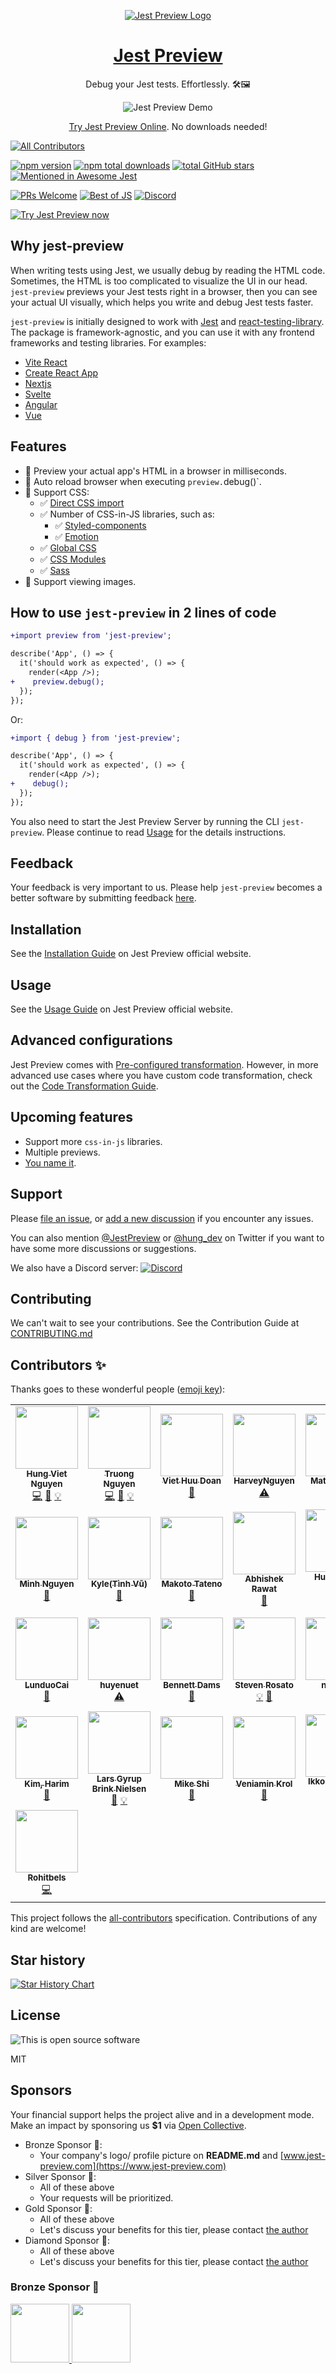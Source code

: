 <p align="center">
 <!-- <img align="center" alt="Jest Preview Logo" src="https://user-images.githubusercontent.com/8603085/161993303-e904a087-78a1-4abd-bb8d-3ef2cc6db442.svg" width="250"/> -->
 <a href="https://www.jest-preview.com/docs/getting-started/intro" target="_blank" >
  <img align="center" alt="Jest Preview Logo" src="https://user-images.githubusercontent.com/8603085/174035788-32d93169-f2d8-4076-a189-a1fd6ac615eb.png" />
 </a>
</p>

<h1 align="center">
<a href="https://www.jest-preview.com/docs/getting-started/intro" target="_blank" >Jest Preview</a>
</h1>

<p align="center">
Debug your Jest tests. Effortlessly. 🛠🖼
</p>

<p align="center">
  <img align="center" src="https://user-images.githubusercontent.com/8603085/162563155-7e18c9ef-4fe3-45f2-9065-7fcea8ddb18e.gif" alt="Jest Preview Demo" />
</p>

<p align="center">
  <a href="https://stackblitz.com/edit/jest-preview?file=src%2FApp.test.tsx,README.md" title="Try Jest Preview Now" target="_blank">Try Jest Preview Online</a>. No downloads needed!
</p>

<!-- prettier-ignore-start -->
<!-- ALL-CONTRIBUTORS-BADGE:START - Do not remove or modify this section -->
[![All Contributors](https://img.shields.io/badge/all_contributors-29-orange.svg?style=flat-square)](#contributors-)
<!-- ALL-CONTRIBUTORS-BADGE:END -->
<!-- prettier-ignore-end -->

[![npm version](https://img.shields.io/npm/v/jest-preview)](https://www.npmjs.com/package/jest-preview)
[![npm total downloads](https://img.shields.io/npm/dt/jest-preview)](https://www.npmjs.com/package/jest-preview)
[![total GitHub stars](https://img.shields.io/github/stars/nvh95/jest-preview)](https://github.com/nvh95/jest-preview/stargazers)
[![Mentioned in Awesome Jest](https://awesome.re/mentioned-badge.svg)](https://github.com/jest-community/awesome-jest#debug)

[![PRs Welcome](https://img.shields.io/badge/PRs-welcome-green.svg)](./CONTRIBUTING.md)
[![Best of JS](https://img.shields.io/endpoint?url=https://bestofjs-serverless.now.sh/api/project-badge?fullName=nvh95%2Fjest-preview%26since=weekly)](https://bestofjs.org/projects/jest-preview)
[![Discord](https://img.shields.io/discord/967456149735637002?logo=discord&logoColor=ffffff&style=flat-square)](https://discord.gg/z4DRBmk7vx)

[![Try Jest Preview now](https://developer.stackblitz.com/img/open_in_stackblitz.svg)](https://stackblitz.com/edit/jest-preview?file=src%2FApp.test.tsx,README.md)

## Why **jest-preview**

When writing tests using Jest, we usually debug by reading the HTML code. Sometimes, the HTML is too complicated to visualize the UI in our head. `jest-preview` previews your Jest tests right in a browser, then you can see your actual UI visually, which helps you write and debug Jest tests faster.

`jest-preview` is initially designed to work with [Jest](https://jestjs.io/) and [react-testing-library](https://testing-library.com/docs/react-testing-library/intro/). The package is framework-agnostic, and you can use it with any frontend frameworks and testing libraries. For examples:

- [Vite React](https://www.jest-preview.com/docs/examples/vite-react)
- [Create React App](https://www.jest-preview.com/docs/examples/create-react-app)
- [Nextjs](https://www.jest-preview.com/docs/examples/nextjs)
- [Svelte](https://www.jest-preview.com/docs/examples/svelte)
- [Angular](https://www.jest-preview.com/docs/examples/angular)
- [Vue](https://www.jest-preview.com/docs/examples/vue)

## Features

- 👀 Preview your actual app's HTML in a browser in milliseconds.
- 🔄 Auto reload browser when executing `preview.`debug()`.
- 💅 Support CSS:
  - ✅ [Direct CSS import](#3-configure-jests-transform-to-intercept-css-and-files)
  - ✅ Number of CSS-in-JS libraries, such as:
    - ✅ [Styled-components](https://styled-components.com/)
    - ✅ [Emotion](https://emotion.sh/)
  - ✅ [Global CSS](https://www.jest-preview.com/docs/getting-started/installation#4-optional-configure-global-css)
  - ✅ [CSS Modules](https://github.com/css-modules/css-modules)
  - ✅ [Sass](https://sass-lang.com/)
- 🌄 Support viewing images.

## How to use `jest-preview` in 2 lines of code

```diff
+import preview from 'jest-preview';

describe('App', () => {
  it('should work as expected', () => {
    render(<App />);
+    preview.debug();
  });
});
```

Or:

```diff
+import { debug } from 'jest-preview';

describe('App', () => {
  it('should work as expected', () => {
    render(<App />);
+    debug();
  });
});
```

You also need to start the Jest Preview Server by running the CLI `jest-preview`. Please continue to read [Usage](https://www.jest-preview.com/docs/getting-started/usage) for the details instructions.

## Feedback

Your feedback is very important to us. Please help `jest-preview` becomes a better software by submitting feedback [here](https://forms.gle/PJFH5oEzi7gsb7Ac6).

## Installation

See the [Installation Guide](https://www.jest-preview.com/docs/getting-started/installation) on Jest Preview official website.

## Usage

See the [Usage Guide](https://www.jest-preview.com/docs/getting-started/usage) on Jest Preview official website.

## Advanced configurations

Jest Preview comes with [Pre-configured transformation](https://www.jest-preview.com/docs/getting-started/installation#2-configure-jests-transform-to-transform-css-and-files). However, in more advanced use cases where you have custom code transformation, check out the [Code Transformation Guide](https://www.jest-preview.com/docs/advanced-guides/code-transform).

## Upcoming features

- Support more `css-in-js` libraries.
- Multiple previews.
- [You name it](https://github.com/nvh95/jest-preview/labels/feature_request).

## Support

Please [file an issue](https://github.com/nvh95/jest-preview/issues), or [add a new discussion](https://github.com/nvh95/jest-preview/discussions) if you encounter any issues.

You can also mention [@JestPreview](https://twitter.com/JestPreview) or [@hung_dev](https://twitter.com/hung_dev) on Twitter if you want to have some more discussions or suggestions.

We also have a Discord server: [![Discord](https://img.shields.io/discord/967456149735637002?logo=discord&logoColor=ffffff&style=flat-square)](https://discord.gg/z4DRBmk7vx)

## Contributing

We can't wait to see your contributions. See the Contribution Guide at [CONTRIBUTING.md](/CONTRIBUTING.md)

## Contributors ✨

Thanks goes to these wonderful people ([emoji key](https://allcontributors.org/docs/en/emoji-key)):

<!-- ALL-CONTRIBUTORS-LIST:START - Do not remove or modify this section -->
<!-- prettier-ignore-start -->
<!-- markdownlint-disable -->
<table>
  <tbody>
    <tr>
      <td align="center"><a href="https://hung.dev"><img src="https://avatars.githubusercontent.com/u/8603085?v=4?s=100" width="100px;" alt=""/><br /><sub><b>Hung Viet Nguyen</b></sub></a><br /><a href="https://github.com/nvh95/jest-preview/commits?author=nvh95" title="Code">💻</a> <a href="https://github.com/nvh95/jest-preview/commits?author=nvh95" title="Documentation">📖</a> <a href="#example-nvh95" title="Examples">💡</a></td>
      <td align="center"><a href="https://github.com/ntt261298"><img src="https://avatars.githubusercontent.com/u/36792554?v=4?s=100" width="100px;" alt=""/><br /><sub><b>Truong Nguyen</b></sub></a><br /><a href="https://github.com/nvh95/jest-preview/commits?author=ntt261298" title="Code">💻</a> <a href="https://github.com/nvh95/jest-preview/commits?author=ntt261298" title="Documentation">📖</a> <a href="#example-ntt261298" title="Examples">💡</a></td>
      <td align="center"><a href="https://www.linkedin.com/in/viet-doan-830061a0/"><img src="https://avatars.githubusercontent.com/u/103036586?v=4?s=100" width="100px;" alt=""/><br /><sub><b>Viet Huu Doan</b></sub></a><br /><a href="#design-doanhuuviet" title="Design">🎨</a></td>
      <td align="center"><a href="https://github.com/ntbinh-Harvey"><img src="https://avatars.githubusercontent.com/u/57211574?v=4?s=100" width="100px;" alt=""/><br /><sub><b>HarveyNguyen</b></sub></a><br /><a href="https://github.com/nvh95/jest-preview/commits?author=ntbinh-Harvey" title="Tests">⚠️</a></td>
      <td align="center"><a href="https://github.com/mattmurph9"><img src="https://avatars.githubusercontent.com/u/63432827?v=4?s=100" width="100px;" alt=""/><br /><sub><b>Matt Murphy</b></sub></a><br /><a href="https://github.com/nvh95/jest-preview/commits?author=mattmurph9" title="Documentation">📖</a></td>
      <td align="center"><a href="https://www.linkedin.com/in/traitanit-huangsri-8701b291/"><img src="https://avatars.githubusercontent.com/u/8110002?v=4?s=100" width="100px;" alt=""/><br /><sub><b>Traitanit Huangsri</b></sub></a><br /><a href="https://github.com/nvh95/jest-preview/commits?author=nottyo" title="Code">💻</a></td>
      <td align="center"><a href="http://linkedin.com/in/thanhsonng"><img src="https://avatars.githubusercontent.com/u/28614996?v=4?s=100" width="100px;" alt=""/><br /><sub><b>Thanh Son Nguyen</b></sub></a><br /><a href="https://github.com/nvh95/jest-preview/commits?author=thanhsonng" title="Code">💻</a> <a href="#example-thanhsonng" title="Examples">💡</a> <a href="https://github.com/nvh95/jest-preview/commits?author=thanhsonng" title="Documentation">📖</a></td>
    </tr>
    <tr>
      <td align="center"><a href="https://github.com/minhmo1620"><img src="https://avatars.githubusercontent.com/u/44143370?v=4?s=100" width="100px;" alt=""/><br /><sub><b>Minh Nguyen </b></sub></a><br /><a href="https://github.com/nvh95/jest-preview/commits?author=minhmo1620" title="Documentation">📖</a></td>
      <td align="center"><a href="https://github.com/tinhvqbk"><img src="https://avatars.githubusercontent.com/u/26925018?v=4?s=100" width="100px;" alt=""/><br /><sub><b>Kyle(Tình Vũ)</b></sub></a><br /><a href="https://github.com/nvh95/jest-preview/issues?q=author%3Atinhvqbk" title="Bug reports">🐛</a></td>
      <td align="center"><a href="https://github.com/makotot"><img src="https://avatars.githubusercontent.com/u/1129027?v=4?s=100" width="100px;" alt=""/><br /><sub><b>Makoto Tateno</b></sub></a><br /><a href="https://github.com/nvh95/jest-preview/commits?author=makotot" title="Documentation">📖</a></td>
      <td align="center"><a href="http://www.wrongabhishek.com"><img src="https://avatars.githubusercontent.com/u/47311875?v=4?s=100" width="100px;" alt=""/><br /><sub><b>Abhishek Rawat</b></sub></a><br /><a href="https://github.com/nvh95/jest-preview/commits?author=AbePlays" title="Documentation">📖</a></td>
      <td align="center"><a href="https://huynhducduy.me"><img src="https://avatars.githubusercontent.com/u/12293622?v=4?s=100" width="100px;" alt=""/><br /><sub><b>Huynh Duc Duy</b></sub></a><br /><a href="https://github.com/nvh95/jest-preview/commits?author=huynhducduy" title="Code">💻</a></td>
      <td align="center"><a href="https://github.com/nunocasteleira"><img src="https://avatars.githubusercontent.com/u/1749112?v=4?s=100" width="100px;" alt=""/><br /><sub><b>Nuno Casteleira</b></sub></a><br /><a href="https://github.com/nvh95/jest-preview/issues?q=author%3Anunocasteleira" title="Bug reports">🐛</a></td>
      <td align="center"><a href="https://github.com/sundaycrafts"><img src="https://avatars.githubusercontent.com/u/4732821?v=4?s=100" width="100px;" alt=""/><br /><sub><b>sundaycrafts</b></sub></a><br /><a href="https://github.com/nvh95/jest-preview/commits?author=sundaycrafts" title="Code">💻</a></td>
    </tr>
    <tr>
      <td align="center"><a href="https://github.com/cainull"><img src="https://avatars.githubusercontent.com/u/45328460?v=4?s=100" width="100px;" alt=""/><br /><sub><b>LunduoCai</b></sub></a><br /><a href="https://github.com/nvh95/jest-preview/issues?q=author%3Acainull" title="Bug reports">🐛</a></td>
      <td align="center"><a href="https://github.com/huyenuet"><img src="https://avatars.githubusercontent.com/u/31855858?v=4?s=100" width="100px;" alt=""/><br /><sub><b>huyenuet</b></sub></a><br /><a href="https://github.com/nvh95/jest-preview/commits?author=huyenuet" title="Tests">⚠️</a></td>
      <td align="center"><a href="https://github.com/bennettdams"><img src="https://avatars.githubusercontent.com/u/29319414?v=4?s=100" width="100px;" alt=""/><br /><sub><b>Bennett Dams</b></sub></a><br /><a href="https://github.com/nvh95/jest-preview/commits?author=bennettdams" title="Documentation">📖</a></td>
      <td align="center"><a href="http://majisti.com"><img src="https://avatars.githubusercontent.com/u/650192?v=4?s=100" width="100px;" alt=""/><br /><sub><b>Steven Rosato</b></sub></a><br /><a href="#example-srosato" title="Examples">💡</a> <a href="https://github.com/nvh95/jest-preview/issues?q=author%3Asrosato" title="Bug reports">🐛</a></td>
      <td align="center"><a href="https://github.com/nhducit"><img src="https://avatars.githubusercontent.com/u/4246176?v=4?s=100" width="100px;" alt=""/><br /><sub><b>nhducit</b></sub></a><br /><a href="#ideas-nhducit" title="Ideas, Planning, & Feedback">🤔</a></td>
      <td align="center"><a href="https://github.com/benoitgrasset-alma"><img src="https://avatars.githubusercontent.com/u/104012464?v=4?s=100" width="100px;" alt=""/><br /><sub><b>Benoit GRASSET</b></sub></a><br /><a href="https://github.com/nvh95/jest-preview/issues?q=author%3Abenoitgrasset-alma" title="Bug reports">🐛</a></td>
      <td align="center"><a href="https://github.com/skirianov"><img src="https://avatars.githubusercontent.com/u/74229951?v=4?s=100" width="100px;" alt=""/><br /><sub><b>Sergii Kirianov</b></sub></a><br /><a href="https://github.com/nvh95/jest-preview/commits?author=skirianov" title="Documentation">📖</a> <a href="#content-skirianov" title="Content">🖋</a> <a href="https://github.com/nvh95/jest-preview/commits?author=skirianov" title="Code">💻</a></td>
    </tr>
    <tr>
      <td align="center"><a href="https://harimkim.netlify.app/"><img src="https://avatars.githubusercontent.com/u/4951716?v=4?s=100" width="100px;" alt=""/><br /><sub><b>Kim, Harim</b></sub></a><br /><a href="https://github.com/nvh95/jest-preview/commits?author=iicdii" title="Documentation">📖</a></td>
      <td align="center"><a href="https://dev.to/layzee"><img src="https://avatars.githubusercontent.com/u/6364586?v=4?s=100" width="100px;" alt=""/><br /><sub><b>Lars Gyrup Brink Nielsen</b></sub></a><br /><a href="https://github.com/nvh95/jest-preview/commits?author=LayZeeDK" title="Documentation">📖</a> <a href="#example-LayZeeDK" title="Examples">💡</a></td>
      <td align="center"><a href="https://deploysentinel.com"><img src="https://avatars.githubusercontent.com/u/2781687?v=4?s=100" width="100px;" alt=""/><br /><sub><b>Mike Shi</b></sub></a><br /><a href="https://github.com/nvh95/jest-preview/commits?author=MikeShi42" title="Documentation">📖</a></td>
      <td align="center"><a href="http://vkrol.dev"><img src="https://avatars.githubusercontent.com/u/153412?v=4?s=100" width="100px;" alt=""/><br /><sub><b>Veniamin Krol</b></sub></a><br /><a href="https://github.com/nvh95/jest-preview/commits?author=vkrol" title="Documentation">📖</a></td>
      <td align="center"><a href="https://bandism.net/"><img src="https://avatars.githubusercontent.com/u/22633385?v=4?s=100" width="100px;" alt=""/><br /><sub><b>Ikko Ashimine</b></sub></a><br /><a href="https://github.com/nvh95/jest-preview/commits?author=eltociear" title="Code">💻</a></td>
      <td align="center"><a href="https://github.com/SpadarShut"><img src="https://avatars.githubusercontent.com/u/738710?v=4?s=100" width="100px;" alt=""/><br /><sub><b>Pavel Shut</b></sub></a><br /><a href="https://github.com/nvh95/jest-preview/issues?q=author%3ASpadarShut" title="Bug reports">🐛</a></td>
      <td align="center"><a href="https://github.com/davidhao3300"><img src="https://avatars.githubusercontent.com/u/5534398?v=4?s=100" width="100px;" alt=""/><br /><sub><b>David Z Hao</b></sub></a><br /><a href="https://github.com/nvh95/jest-preview/issues?q=author%3Adavidhao3300" title="Bug reports">🐛</a></td>
    </tr>
    <tr>
      <td align="center"><a href="https://github.com/Rohitbels"><img src="https://avatars.githubusercontent.com/u/4401718?v=4?s=100" width="100px;" alt=""/><br /><sub><b>Rohitbels</b></sub></a><br /><a href="https://github.com/nvh95/jest-preview/commits?author=Rohitbels" title="Code">💻</a></td>
    </tr>
  </tbody>
</table>

<!-- markdownlint-restore -->
<!-- prettier-ignore-end -->

<!-- ALL-CONTRIBUTORS-LIST:END -->

This project follows the [all-contributors](https://github.com/all-contributors/all-contributors) specification. Contributions of any kind are welcome!

## Star history

[![Star History Chart](https://api.star-history.com/svg?repos=nvh95/jest-preview&type=Date)](https://star-history.com/#nvh95/jest-preview&Date)

## License

![This is open source software](https://user-images.githubusercontent.com/8603085/161439058-98faea42-c6e6-46f4-9ce6-218fad5f3b9a.gif)

MIT

## Sponsors

Your financial support helps the project alive and in a development mode. Make an impact by sponsoring us **$1** via [Open Collective](https://opencollective.com/jest-preview).

- Bronze Sponsor 🥉:
  - Your company's logo/ profile picture on **README.md** and [www.jest-preview.com](https://www.jest-preview.com)
- Silver Sponsor 🥈:
  - All of these above
  - Your requests will be prioritized.
- Gold Sponsor 🥇:
  - All of these above
  - Let's discuss your benefits for this tier, please contact [the author](https://twitter.com/hung_dev)
- Diamond Sponsor 💎:
  - All of these above
  - Let's discuss your benefits for this tier, please contact [the author](https://twitter.com/hung_dev)

### Bronze Sponsor 🥉

<a href="https://webuild.community/">
  <img src="https://user-images.githubusercontent.com/8603085/170883918-8b9f111d-f3c6-4647-9cc1-de56dd98ea60.png" width="94" height="94" />
</a>
<a href="https://www.deploysentinel.com/">
  <img src="https://github.com/DeploySentinel.png" width="94" height="94" />
</a>
